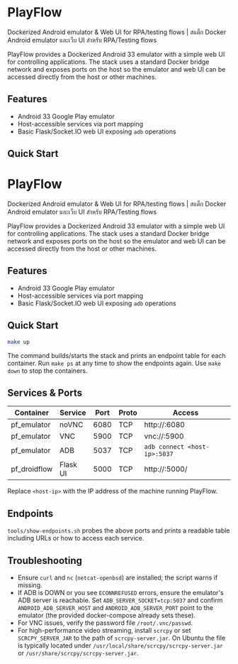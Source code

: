 # PlayFlow
Dockerized Android emulator & Web UI for RPA/testing flows | สแต็ก Docker Android emulator และเว็บ UI สำหรับ RPA/Testing flows

PlayFlow provides a Dockerized Android 33 emulator with a simple web UI for controlling applications. The stack uses a standard Docker bridge network and exposes ports on the host so the emulator and web UI can be accessed directly from the host or other machines.

## Features

* Android 33 Google Play emulator
* Host-accessible services via port mapping
* Basic Flask/Socket.IO web UI exposing `adb` operations

## Quick Start

# PlayFlow
Dockerized Android emulator & Web UI for RPA/testing flows | สแต็ก Docker Android emulator และเว็บ UI สำหรับ RPA/Testing flows

PlayFlow provides a Dockerized Android 33 emulator with a simple web UI for controlling applications. The stack uses a standard Docker bridge network and exposes ports on the host so the emulator and web UI can be accessed directly from the host or other machines.

## Features

* Android 33 Google Play emulator
* Host-accessible services via port mapping
* Basic Flask/Socket.IO web UI exposing `adb` operations

## Quick Start

```bash
make up
```

The command builds/starts the stack and prints an endpoint table for each container. Run `make ps` at any time to show the endpoints again. Use `make down` to stop the containers.

## Services & Ports

| Container    | Service  | Port | Proto | Access                        |
|--------------|----------|------|-------|-------------------------------|
| pf_emulator  | noVNC    | 6080 | TCP   | http://<host-ip>:6080         |
| pf_emulator  | VNC      | 5900 | TCP   | vnc://<host-ip>:5900          |
| pf_emulator  | ADB      | 5037 | TCP   | `adb connect <host-ip>:5037`  |
| pf_droidflow | Flask UI | 5000 | TCP   | http://<host-ip>:5000/        |

Replace `<host-ip>` with the IP address of the machine running PlayFlow.

## Endpoints

`tools/show-endpoints.sh` probes the above ports and prints a readable table including URLs or how to access each service.

## Troubleshooting

* Ensure `curl` and `nc` (`netcat-openbsd`) are installed; the script warns if missing.
* If ADB is DOWN or you see `ECONNREFUSED` errors, ensure the emulator's ADB
  server is reachable. Set `ADB_SERVER_SOCKET=tcp:5037` and confirm
  `ANDROID_ADB_SERVER_HOST` and `ANDROID_ADB_SERVER_PORT` point to the
  emulator (the provided docker-compose already sets these).
* For VNC issues, verify the password file `/root/.vnc/passwd`.
* For high-performance video streaming, install `scrcpy` or set
  `SCRCPY_SERVER_JAR` to the path of `scrcpy-server.jar`. On Ubuntu the file is
  typically located under `/usr/local/share/scrcpy/scrcpy-server.jar` or
  `/usr/share/scrcpy/scrcpy-server.jar`.